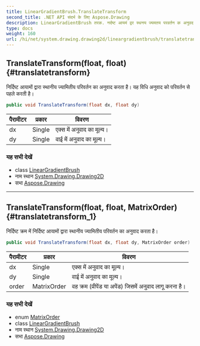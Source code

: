 ```yaml
---
title: LinearGradientBrush.TranslateTransform
second_title: .NET API संदर्भ के लिए Aspose.Drawing
description: LinearGradientBrush तरक. नर्दष्ट आयमं द्वर स्थनय ज्यमतय परवर्तन क अनुवद करत है यह वध अनुवद क परवर्तन से पहले करत है
type: docs
weight: 160
url: /hi/net/system.drawing.drawing2d/lineargradientbrush/translatetransform/
---
```

## TranslateTransform(float, float) {#translatetransform}

निर्दिष्ट आयामों द्वारा स्थानीय ज्यामितीय परिवर्तन का अनुवाद करता है। यह विधि अनुवाद को परिवर्तन से पहले करती है।

```csharp
public void TranslateTransform(float dx, float dy)
```

| पैरामीटर | प्रकार | विवरण |
| --- | --- | --- |
| dx | Single | एक्स में अनुवाद का मूल्य। |
| dy | Single | वाई में अनुवाद का मूल्य। |

### यह सभी देखें

* class [LinearGradientBrush](../)
* नाम स्थान [System.Drawing.Drawing2D](../../lineargradientbrush/)
* सभा [Aspose.Drawing](../../../)

---

## TranslateTransform(float, float, MatrixOrder) {#translatetransform_1}

निर्दिष्ट क्रम में निर्दिष्ट आयामों द्वारा स्थानीय ज्यामितीय परिवर्तन का अनुवाद करता है।

```csharp
public void TranslateTransform(float dx, float dy, MatrixOrder order)
```

| पैरामीटर | प्रकार | विवरण |
| --- | --- | --- |
| dx | Single | एक्स में अनुवाद का मूल्य। |
| dy | Single | वाई में अनुवाद का मूल्य। |
| order | MatrixOrder | वह क्रम (प्रीपेंड या अपेंड) जिसमें अनुवाद लागू करना है। |

### यह सभी देखें

* enum [MatrixOrder](../../matrixorder/)
* class [LinearGradientBrush](../)
* नाम स्थान [System.Drawing.Drawing2D](../../lineargradientbrush/)
* सभा [Aspose.Drawing](../../../)


